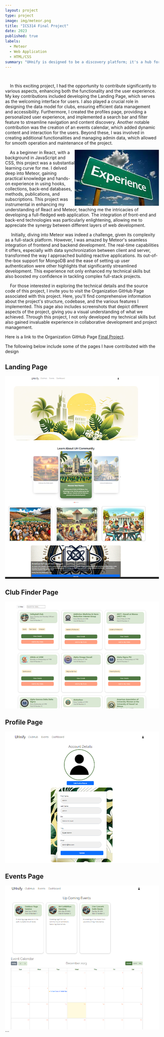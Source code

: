 ```yaml
---
layout: project
type: project
image: img/meteor.png
title: "ICS314 Final Project"
date: 2023
published: true
labels:
  - Meteor
  - Web Application
  - HTML/CSS
summary: "UHnify is designed to be a discovery platform; it's a hub for fostering engagement and community spirit. With its modern interface and advanced functionalities, UHnify invites students to immerse themselves in the UH Manoa club ecosystem actively."
---
```





&nbsp;&nbsp;&nbsp;&nbsp;
 

&nbsp;&nbsp;&nbsp;&nbsp;In this exciting project, I had the opportunity to contribute significantly to various aspects, enhancing both the functionality and the user experience. My key contributions included developing the Landing Page, which serves as the welcoming interface for users. I also played a crucial role in designing the data model for clubs, ensuring efficient data management and accessibility. Furthermore, I created the profiles page, providing a personalized user experience, and implemented a search bar and filter feature to streamline navigation and content discovery. Another notable contribution was the creation of an events calendar, which added dynamic content and interaction for the users. Beyond these, I was involved in creating additional functionalities and managing admin data, which allowed for smooth operation and maintenance of the project.
<div class="text-center p-4">
  <img  src="../img/handson.png" class="img-thumbnail" style = "float: right" >
</div> 
&nbsp;&nbsp;&nbsp;&nbsp;As a beginner in React, with a background in JavaScript and CSS, this project was a substantial learning curve for me. I delved deep into Meteor, gaining practical knowledge and hands-on experience in using hooks, collections, back-end databases, methods, publications, and subscriptions. This project was instrumental in enhancing my understanding of React and Meteor, teaching me the intricacies of developing a full-fledged web application. The integration of front-end and back-end technologies was particularly enlightening, allowing me to appreciate the synergy between different layers of web development.

&nbsp;&nbsp;&nbsp;&nbsp;
Initially, diving into Meteor was indeed a challenge, given its complexity as a full-stack platform. However, I was amazed by Meteor's seamless integration of frontend and backend development. The real-time capabilities it offers, especially with data synchronization between client and server, transformed the way I approached building reactive applications. Its out-of-the-box support for MongoDB and the ease of setting up user authentication were other highlights that significantly streamlined development. This experience not only enhanced my technical skills but also boosted my confidence in tackling complex full-stack projects. 

&nbsp;&nbsp;&nbsp;&nbsp;For those interested in exploring the technical details and the source code of this project, I invite you to visit the Organization GitHub Page associated with this project. Here, you'll find comprehensive information about the project's structure, codebase, and the various features I implemented. This page also includes screenshots that depict different aspects of the project, giving you a visual understanding of what we achieved. Through this project, I not only developed my technical skills but also gained invaluable experience in collaborative development and project management.

Here is a link to the Organization GitHub Page [Final Project](https://uhnify.github.io/).


The following below include some of the pages I have contributed with the design

## Landing Page

<div class="text-center p-4">
  <img  src="../img/landing.png" class="img-thumbnail" >
</div> 

## Club Finder Page
<div class="text-center p-4">
  <img  src="../img/clubfinder.png" class="img-thumbnail" >
</div> 

## Profile Page
<div class="text-center p-4">
  <img  src="../img/Profile.png" class="img-thumbnail" >
</div> 

## Events Page
<div class="text-center p-4">
  <img  src="../img/eventcalendar.png" class="img-thumbnail" >
</div> 
```


